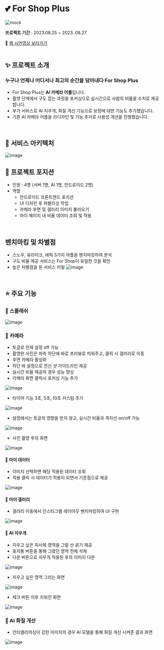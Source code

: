 # 💕 For Shop Plus
![mock](https://github.com/j2an777/ForShopPlus/assets/110087099/a7ebefb2-4e23-434c-a785-7a78a9562ec5)

**프로젝트 기간** : 2023.08.25 ~ 2023. 08.27

🔗 [웹 시연영상 보러가기](http://img.youtube.com/vi/7qkLgFsAqY0/0.jpg)
<br/>
<br/>

## ✨ 프로젝트 소개

### 누구나 언제나 어디서나 최고의 순간을 담아내다 For Shop Plus

- For Shop Plus는 **AI 카메라 어플**입니다.
- 촬영 단계에서 구도 잡는 과정을 포커싱으로 실시간으로 사람의 비율을 수치로 제공합니다.
- 부가 서비스로 AI 지우개, 화질 개선 기능으로 보정에 대한 기능도 추가했습니다.
- 기존 AI 카메라 어플을 리디자인 및 기능 추가로 사용성 개선을 진행했습니다.
<br/>

## 🔨 서비스 아키텍처
![image](https://github.com/user-attachments/assets/6e5ca682-48dd-4f59-8561-a431b9f99b2f)
<br/>

## 🙌 프로젝트 포지션
- 인원 : 4명 (서버 1명, AI 1명, 안드로이드 2명)
- 역할
  - 안드로이드 프론트엔드 포지션
  - UI 디자인 후 퍼블리싱 작업
  - 카메라 후면 및 갤러리 이미지 불러오기
  - 마이 페이지 내 비율 데이터 조회 및 적용
<br/>

## 벤치마킹 및 차별점
- 스노우, 유라이크, 에픽 3가지 어플을 벤치마킹하여 분석
- 구도 비율 제공 서비스는 For Shop이 유일한 것을 확인
- 높은 차별점을 둔 서비스 어필
![image](https://github.com/user-attachments/assets/a00da6bb-a1ab-49f7-84a1-a366fddc9a54)
<br/>

## ⭐️ 주요 기능

### 📌 스플래쉬

![image](https://github.com/user-attachments/assets/431fef84-63f0-4f2e-a1bf-9b295275a844)

### 📌 카메라
- 토글로 전체 설정 off 가능
- 촬영한 사진은 좌측 하단에 바로 프리뷰로 띄워주고, 클릭 시 갤러리로 이동
- 후면 카메라 활성화
- 하단 바 설정으로 전신 샷 가이드라인 제공
- 실시간 비율 제공의 경우 성능 향상
- 카메라 화면 클릭시 포커싱 기능 추가

![image](https://github.com/user-attachments/assets/73af187d-88e9-4213-9711-c523f2fade18)

- 타이머 기능 3초, 5초, 10초 커스텀 추가

![image](https://github.com/user-attachments/assets/cfdc5f2e-0e2d-4546-bffc-d00bea3cc0fc)

- 설정에서는 토글의 영향을 받지 않고, 실시간 비율과 격자선 on/off 가능

![image](https://github.com/user-attachments/assets/9badc82d-d652-4b93-8721-f75e45bfa6cf)

- 사진 촬영 후의 화면

![image](https://github.com/user-attachments/assets/e5c2dbab-abd4-4cb1-88d1-757151e203b7)

#### 📌 마이 데이터
- 이미지 선택하면 해당 적용된 데이터 조회
- 적용 클릭 시 데이터가 적용이 되면서 기준점으로 제공

![image](https://github.com/user-attachments/assets/4a8e7d1c-502a-4d36-a352-6869089a48ea)

#### 📌 마이 갤러리
- 갤러리 이동에서 인스타그램 레이아웃 벤치마킹하여 UI 구현

![image](https://github.com/user-attachments/assets/ef0462a4-a667-4d90-b661-edfc029d5b35)

#### 📌 AI 지우개
- 지우고 싶은 피사체 영역을 그릴 선 굵기 제공
- 휴지통 버튼을 통해 그렸던 영역 전체 삭제
- 다운 버튼으로 지우개 적용된 후의 이미지 다운

![image](https://github.com/user-attachments/assets/78f086b5-1dc5-4ad3-a111-072d459690c1)

- 지우고 싶은 영역 그리는 화면

![image](https://github.com/user-attachments/assets/ad85fc2d-93bc-41db-a4b3-4f9b91e47c49)

- 체크 버튼 이후 지워진 화면

![image](https://github.com/user-attachments/assets/c02324fd-9db2-4b0d-ba26-3237a95cbce0)

### 📌 AI 화질 개선
- 안티앨리어싱이 강한 이미지의 경우 AI 모델을 통해 화질 개선 시켜준 결과 화면

![image](https://github.com/user-attachments/assets/449145da-fd12-4cf0-b5df-12bb0d8c7dfb)
